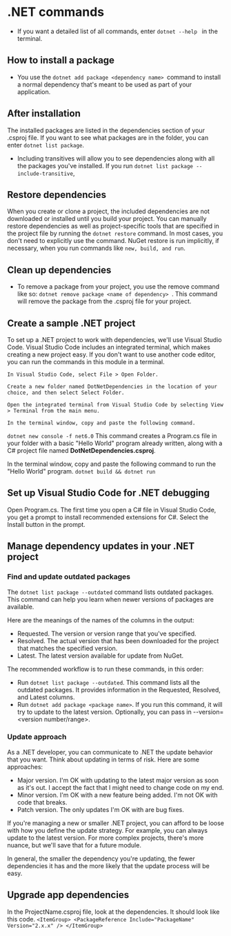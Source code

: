 # .NET commands
- If you want a detailed list of all commands, enter ```dotnet --help ``` in the terminal.

## How to install a package
- You use the ```dotnet add package <dependency name> ```command to install a normal dependency that's meant to be used as part of your application.

## After installation
The installed packages are listed in the dependencies section of your .csproj file. If you want to see what packages are in the folder, you can enter ```dotnet list package```.

- Including transitives will allow you to see dependencies along with all the packages you've installed. If you run ``` dotnet list package --include-transitive ```, 

## Restore dependencies
When you create or clone a project, the included dependencies are not downloaded or installed until you build your project. You can manually restore dependencies as well as project-specific tools that are specified in the project file by running the ``` dotnet restore ``` command. In most cases, you don't need to explicitly use the command. NuGet restore is run implicitly, if necessary, when you run commands like ``` new, build, and run ```.

## Clean up dependencies

- To remove a package from your project, you use the remove command like so: ```dotnet remove package <name of dependency> ```. This command will remove the package from the .csproj file for your project.

## Create a sample .NET project
To set up a .NET project to work with dependencies, we'll use Visual Studio Code. Visual Studio Code includes an integrated terminal, which makes creating a new project easy. If you don't want to use another code editor, you can run the commands in this module in a terminal.

    In Visual Studio Code, select File > Open Folder.

    Create a new folder named DotNetDependencies in the location of your choice, and then select Select Folder.

    Open the integrated terminal from Visual Studio Code by selecting View > Terminal from the main menu.

    In the terminal window, copy and paste the following command.

``` dotnet new console -f net6.0 ```
This command creates a Program.cs file in your folder with a basic "Hello World" program already written, along with a C# project file named **DotNetDependencies.csproj**.

In the terminal window, copy and paste the following command to run the "Hello World" program.
``` dotnet build && dotnet run ```


## Set up Visual Studio Code for .NET debugging

Open Program.cs. The first time you open a C# file in Visual Studio Code, you get a prompt to install recommended extensions for C#. Select the Install button in the prompt.

## Manage dependency updates in your .NET project
 ### Find and update outdated packages

The ``` dotnet list package --outdated ``` command lists outdated packages. This command can help you learn when newer versions of packages are available. 

Here are the meanings of the names of the columns in the output:

   - Requested. The version or version range that you've specified.
   - Resolved. The actual version that has been downloaded for the project that matches the specified version.
   - Latest. The latest version available for update from NuGet.

The recommended workflow is to run these commands, in this order:

   - Run ``` dotnet list package --outdated ```. This command lists all the outdated packages. It provides information in the Requested, Resolved, and Latest columns.
   - Run ``` dotnet add package <package name> ```. If you run this command, it will try to update to the latest version. Optionally, you can pass in --version=<version number/range>.

### Update approach

As a .NET developer, you can communicate to .NET the update behavior that you want. Think about updating in terms of risk. Here are some approaches:
- Major version. I'm OK with updating to the latest major version as soon as it's out. I accept the fact that I might need to change code on my end.
- Minor version. I'm OK with a new feature being added. I'm not OK with code that breaks.
- Patch version. The only updates I'm OK with are bug fixes.

If you're managing a new or smaller .NET project, you can afford to be loose with how you define the update strategy. For example, you can always update to the latest version. For more complex projects, there's more nuance, but we'll save that for a future module.

In general, the smaller the dependency you're updating, the fewer dependencies it has and the more likely that the update process will be easy.

## Upgrade app dependencies

In the ProjectName.csproj file, look at the dependencies. It should look like this code.
    ``` <ItemGroup>
    <PackageReference Include="PackageName" Version="2.x.x" />
    </ItemGroup> ```
